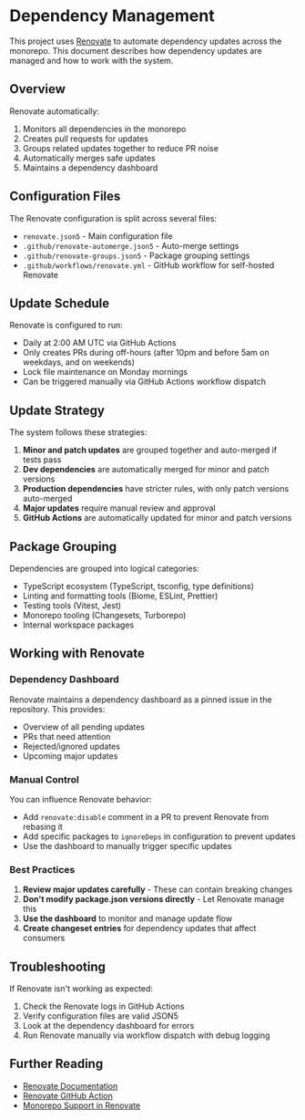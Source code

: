 # Dependency Management

This project uses [Renovate](https://docs.renovatebot.com/) to automate dependency updates across the monorepo. This document describes how dependency updates are managed and how to work with the system.

## Overview

Renovate automatically:

1. Monitors all dependencies in the monorepo
2. Creates pull requests for updates
3. Groups related updates together to reduce PR noise
4. Automatically merges safe updates
5. Maintains a dependency dashboard

## Configuration Files

The Renovate configuration is split across several files:

- `renovate.json5` - Main configuration file
- `.github/renovate-automerge.json5` - Auto-merge settings
- `.github/renovate-groups.json5` - Package grouping settings
- `.github/workflows/renovate.yml` - GitHub workflow for self-hosted Renovate

## Update Schedule

Renovate is configured to run:

- Daily at 2:00 AM UTC via GitHub Actions
- Only creates PRs during off-hours (after 10pm and before 5am on weekdays, and on weekends)
- Lock file maintenance on Monday mornings
- Can be triggered manually via GitHub Actions workflow dispatch

## Update Strategy

The system follows these strategies:

1. **Minor and patch updates** are grouped together and auto-merged if tests pass
2. **Dev dependencies** are automatically merged for minor and patch versions
3. **Production dependencies** have stricter rules, with only patch versions auto-merged
4. **Major updates** require manual review and approval
5. **GitHub Actions** are automatically updated for minor and patch versions

## Package Grouping

Dependencies are grouped into logical categories:

- TypeScript ecosystem (TypeScript, tsconfig, type definitions)
- Linting and formatting tools (Biome, ESLint, Prettier)
- Testing tools (Vitest, Jest)
- Monorepo tooling (Changesets, Turborepo)
- Internal workspace packages

## Working with Renovate

### Dependency Dashboard

Renovate maintains a dependency dashboard as a pinned issue in the repository. This provides:

- Overview of all pending updates
- PRs that need attention
- Rejected/ignored updates
- Upcoming major updates

### Manual Control

You can influence Renovate behavior:

- Add `renovate:disable` comment in a PR to prevent Renovate from rebasing it
- Add specific packages to `ignoreDeps` in configuration to prevent updates
- Use the dashboard to manually trigger specific updates

### Best Practices

1. **Review major updates carefully** - These can contain breaking changes
2. **Don't modify package.json versions directly** - Let Renovate manage this
3. **Use the dashboard** to monitor and manage update flow
4. **Create changeset entries** for dependency updates that affect consumers

## Troubleshooting

If Renovate isn't working as expected:

1. Check the Renovate logs in GitHub Actions
2. Verify configuration files are valid JSON5
3. Look at the dependency dashboard for errors
4. Run Renovate manually via workflow dispatch with debug logging

## Further Reading

- [Renovate Documentation](https://docs.renovatebot.com/)
- [Renovate GitHub Action](https://github.com/renovatebot/github-action)
- [Monorepo Support in Renovate](https://docs.renovatebot.com/getting-started/installing-onboarding/#monorepos)